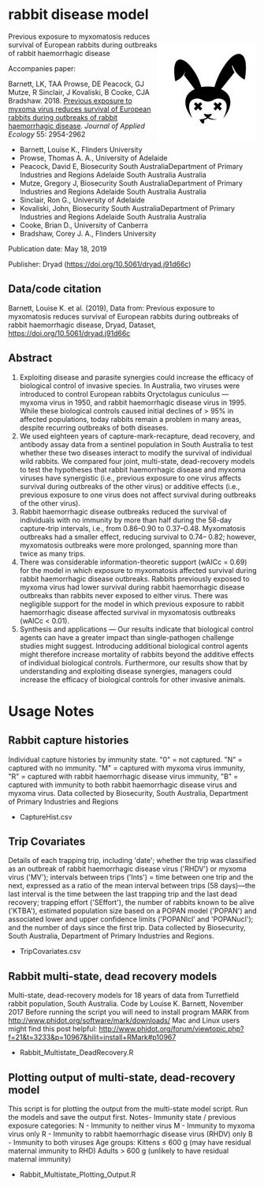 # rabbit disease model
<img align="right" src="deadbunny.png" alt="rabbit" width="200" style="margin-top: 20px">

Previous exposure to myxomatosis reduces survival of European rabbits during outbreaks of rabbit haemorrhagic disease

Accompanies paper:

Barnett, LK, TAA Prowse, DE Peacock, GJ Mutze, R Sinclair, J Kovaliski, B Cooke, CJA Bradshaw. 2018. <a href="http://doi.org/10.1111/1365-2664.13187">Previous exposure to myxoma virus reduces survival of European rabbits during outbreaks of rabbit haemorrhagic disease</a>. <em>Journal of Applied Ecology</em> 55: 2954-2962

- Barnett, Louise K., Flinders University
- Prowse, Thomas A. A., University of Adelaide
- Peacock, David E, Biosecurity South AustraliaDepartment of Primary Industries and Regions Adelaide South Australia Australia
- Mutze, Gregory J, Biosecurity South AustraliaDepartment of Primary Industries and Regions Adelaide South Australia Australia
- Sinclair, Ron G., University of Adelaide
- Kovaliski, John, Biosecurity South AustraliaDepartment of Primary Industries and Regions Adelaide South Australia Australia
- Cooke, Brian D., University of Canberra
- Bradshaw, Corey J. A., Flinders University

Publication date: May 18, 2019

Publisher: Dryad (https://doi.org/10.5061/dryad.j91d66c)

## Data/code citation

Barnett, Louise K. et al. (2019), Data from: Previous exposure to myxomatosis reduces survival of European rabbits during outbreaks of rabbit haemorrhagic disease, Dryad, Dataset, https://doi.org/10.5061/dryad.j91d66c

## Abstract

1. Exploiting disease and parasite synergies could increase the efficacy of biological control of invasive species. In Australia, two viruses were introduced to control European rabbits Oryctolagus cuniculus — myxoma virus in 1950, and rabbit haemorrhagic disease virus in 1995. While these biological controls caused initial declines of > 95% in affected populations, today rabbits remain a problem in many areas, despite recurring outbreaks of both diseases. 
2. We used eighteen years of capture-mark-recapture, dead recovery, and antibody assay data from a sentinel population in South Australia to test whether these two diseases interact to modify the survival of individual wild rabbits. We compared four joint, multi-state, dead-recovery models to test the hypotheses that rabbit haemorrhagic disease and myxoma viruses have synergistic (i.e., previous exposure to one virus affects survival during outbreaks of the other virus) or additive effects (i.e., previous exposure to one virus does not affect survival during outbreaks of the other virus). 
3. Rabbit haemorrhagic disease outbreaks reduced the survival of individuals with no immunity by more than half during the 58-day capture-trip intervals, i.e., from 0.86–0.90 to 0.37–0.48. Myxomatosis outbreaks had a smaller effect, reducing survival to 0.74– 0.82; however, myxomatosis outbreaks were more prolonged, spanning more than twice as many trips. 
4. There was considerable information-theoretic support (wAICc = 0.69) for the model in which exposure to myxomatosis affected survival during rabbit haemorrhagic disease outbreaks. Rabbits previously exposed to myxoma virus had lower survival during rabbit haemorrhagic disease outbreaks than rabbits never exposed to either virus. There was negligible support for the model in which previous exposure to rabbit haemorrhagic disease affected survival in myxomatosis outbreaks (wAICc < 0.01). 
5. Synthesis and applications — Our results indicate that biological control agents can have a greater impact than single-pathogen challenge studies might suggest. Introducing additional biological control agents might therefore increase mortality of rabbits beyond the additive effects of individual biological controls. Furthermore, our results show that by understanding and exploiting disease synergies, managers could increase the efficacy of biological controls for other invasive animals.

# Usage Notes

## Rabbit capture histories

Individual capture histories by immunity state. "0" = not captured. "N" = captured with no immunity. "M" = captured with myxoma virus immunity, "R" = captured with rabbit haemorrhagic disease virus immunity, "B" = captured with immunity to both rabbit haemorrhagic disease virus and myxoma virus. Data collected by Biosecurity, South Australia, Department of Primary Industries and Regions
- CaptureHist.csv

## Trip Covariates

Details of each trapping trip, including 'date'; whether the trip was classified as an outbreak of rabbit haemorrhagic disease virus ('RHDV') or myxoma virus ('MV'); intervals between trips ('Ints') = time between one trip and the next, expressed as a ratio of the mean interval between trips (58 days)—the last interval is the time between the last trapping trip and the last dead recovery; trapping effort ('SEffort'), the number of rabbits known to be alive ('KTBA'), estimated population size based on a POPAN model ('POPAN') and associated lower and upper confidence limits ('POPANlcl' and 'POPANucl'); and the number of days since the first trip. Data collected by Biosecurity, South Australia, Department of Primary Industries and Regions.
- TripCovariates.csv

## Rabbit multi-state, dead recovery models

Multi-state, dead-recovery models for 18 years of data from Turretfield rabbit population, South Australia. Code by Louise K. Barnett, November 2017 Before running the script you will need to install program MARK from http://www.phidot.org/software/mark/downloads/ Mac and Linux users might find this post helpful: http://www.phidot.org/forum/viewtopic.php?f=21&t=3233&p=10967&hilit=install+RMark#p10967
- Rabbit_Multistate_DeadRecovery.R

## Plotting output of multi-state, dead-recovery model

This script is for plotting the output from the multi-state model script. Run the models and save the output first. Notes- Immunity state / previous exposure categories: N - Immunity to neither virus M - Immunity to myxoma virus only R - Immunity to rabbit haemorrhagic disease virus (RHDV) only B - Immunity to both viruses Age groups: Kittens ≤ 600 g (may have residual maternal immunity to RHD) Adults > 600 g (unlikely to have residual maternal immunity)
- Rabbit_Multistate_Plotting_Output.R
